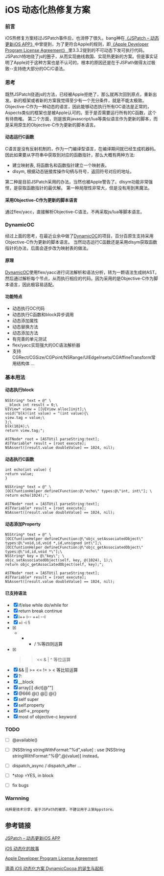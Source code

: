 # iOS 动态化热修复方案

### 前言

iOS热修复方案经过JSPatch事件后，也消停了很久。bang神在[《JSPatch – 动态更新iOS APP》](http://blog.cnbang.net/works/2767/)中曾提到，为了更符合Apple的规则，即[《Apple Developer Program License Agreement》 ](http://dev.hel.fi/paatokset/media/att/9a/9aa5692b91f2b538eeb352c425b3e66c09e6b1a5.pdf)里3.3.2提到的不可动态下发可执行代码。
JSPatch特地绕了js的圈子，从而实现曲线救国、实现热更新的方案。但是事实证明了Apple对于这种方案也是不认可的，根本的原因还是在于JSPath做得太过极致--支持绝大部分的OC/C语法。

### 思考

既然JSPatch绕道js的方法，已经被Apple拒绝了，那么就再次回到原点，重新出发。新的框架或者新的方案我觉得至少有一个充分条件，就是不能太极致。
Objective-C作为一种动态的语言，因此能够动态执行所有OC语法是正常的，Aspects类似的框架也是被Apple认可的。至于是否需要运行所有的C函数，这个有待商榷。
第二个方面，则是放弃javascript/lua等类似语言作为更新的脚本，而是采用原生的Objective-C作为更新的脚本语言。

#### 动态运行C函数

C语言是没有反射机制的，作为一门编译型语言，在编译期间就已经生成机器码。因此如果要从字符串中获取到对应的函数指针，那么大概有两种方法:

- 建立映射表, 将函数名和函数指针建立一个映射表。
- dlsym, 根据动态链接库操作句柄与符号，返回符号对应的地址。

第二种是目前JSPatch采用的办法，当然也被Apple警告了。dlsym功能非常强悍，是获取函数指针的最优解。
第一种局限性非常大，但是没有用到黑魔法。

#### 采用Objective-C作为更新的脚本语言
通过flex/yacc，直接解析Objective-C语法，不再采取js/lua等脚本语言。

### DynamicOC
经过上面的思考，在最近业余中做了[DynamicOC](https://github.com/dKingbin/DynamicOC)的项目，百分百原生支持采用Objective-C作为更新的脚本语言。
当然动态运行C函数还是采用dlsym获取函数指针的办法，后面会逐步改为映射表的做法。

#### 原理

[DynamicOC](https://github.com/dKingbin/DynamicOC)使用flex/yacc进行词法解析和语法分析，转为一颗语法生成树AST。
然后通过解析每个节点，从而执行相应的代码。因为采用的是Objective-C作为脚本语言，因此极容易适配。

#### 功能特点

- 动态执行OC代码
- 动态执行C函数和block异步调用
- 动态添加属性
- 动态替换方法
- 动态添加方法
- 有完善的单元测试
-  flex/yacc实现强大的OC语法解析器
- 支持CGRect/CGSize/CGPoint/NSRange/UIEdgeInsets/CGAffineTransform常用结构体
...

### 基本用法

#### 动态执行block

```
NSString* text = @" \
__block int result = 0;\
UIView* view = [[UIView alloc]init];\
void(^blk)(int value) = ^(int value){\
view.tag = value;\
};\
blk(1024);\
return view.tag;";

ASTNode* root = [ASTUtil parseString:text];
ASTVariable* result = [root execute];
NSAssert([result.value doubleValue] == 1024, nil);
```

#### 动态执行C函数

```
int echo(int value) {
return value;
}

NSString* text = @" \
[OCCfuntionHelper defineCFunction:@\"echo\" types:@\"int, int\"]; \
return echo(1024);";

ASTNode* root = [ASTUtil parseString:text];
ASTVariable* result = [root execute];
NSAssert([result.value doubleValue] == 1024, nil);
```

#### 动态添加Property

```
NSString* text = @" \
[OCCfuntionHelper defineCFunction:@\"objc_setAssociatedObject\" types:@\"void,id,void *,id,unsigned int\"];\
[OCCfuntionHelper defineCFunction:@\"objc_getAssociatedObject\" types:@\"id,id,void *\"];\
NSString* key = @\"key\"; \
objc_setAssociatedObject(self, key, @(1024), 1);\
return objc_getAssociatedObject(self, key);";

ASTNode* root = [ASTUtil parseString:text];
ASTVariable* result = [root execute];
NSAssert([result.value doubleValue] == 1024, nil);
```

#### 已支持语法

* [x]  if/else  while do/while for
* [x]  return break continue 
* [x]  i++ i-- ++i --i
* [x]  +i  -i  !i
* [x]  + - * / %等四则运算
* [x]  >> << & | ^ 等位运算
* [x]  && || >= <= != > < 等比较运算
* [x]  ?:
* [x]  __block
* [x] array[i] dict[@""]
* [x] @666  @()  @[]  @{}
* [x] self super
* [x] self.property 
* [x] self->_property
* [x] most of objective-c keyword

### TODO
* [ ] @available()
* [ ] [NSString stringWithFormat:"%d",value] : use [NSString stringWithFormat:"%@",@(value)] instead。
* [ ] dispatch_async / dispatch_after ...
* [ ] *stop =YES, in block
* [ ] fix bugs


### Warnning

```
纯粹是技术分享，鉴于JSPath的被禁，不建议用于上架Appstore。
```

## 参考链接
[JSPatch – 动态更新iOS APP](http://blog.cnbang.net/works/2767/)

[iOS 动态化的故事](http://blog.cnbang.net/tech/3286/)

[Apple Developer Program License Agreement ](http://dev.hel.fi/paatokset/media/att/9a/9aa5692b91f2b538eeb352c425b3e66c09e6b1a5.pdf)

[滴滴 iOS 动态化方案 DynamicCocoa 的诞生与起航](http://www.cocoachina.com/articles/18400)












